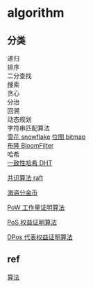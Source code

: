 # algorithm

## 分类

递归  
排序  
二分查找  
搜索  
贪心  
分治  
回溯  
动态规划  
字符串匹配算法  
[雪花 snowflake](algo-snowflake.md)
[位图 bitmap](algo-bitmap.md)  
[布隆 BloomFilter](algo-bloomfilter.md)  
哈希  
[一致性哈希 DHT](algo-DHT.md)  

[共识算法 raft](algo-raft.md)

[海盗分金币](algo-pirate-gold.md)

[PoW 工作量证明算法](algo-pow.md)

[PoS 权益证明算法](algo-pos.md)

[DPos 代表权益证明算法](algo-dpos.md)

## ref

[算法](https://cloud.tencent.com/developer/article/1101517)
